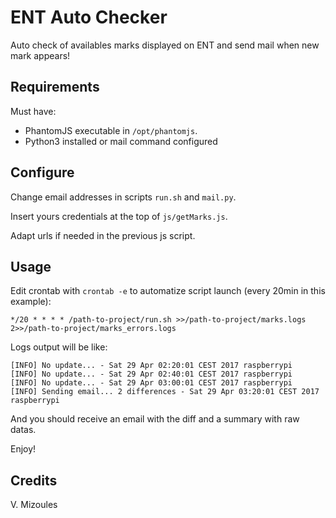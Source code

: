 # ENT Auto Checker

Auto check of availables marks displayed on ENT and send mail when new mark appears!

## Requirements

Must have:

  - PhantomJS executable in `/opt/phantomjs`.
  - Python3 installed or mail command configured

## Configure

Change email addresses in scripts `run.sh` and `mail.py`.

Insert yours credentials at the top of `js/getMarks.js`.

Adapt urls if needed in the previous js script.

## Usage

Edit crontab with `crontab -e` to automatize script launch (every 20min in this example):

	*/20 * * * * /path-to-project/run.sh >>/path-to-project/marks.logs 2>>/path-to-project/marks_errors.logs

Logs output will be like:

	[INFO] No update... - Sat 29 Apr 02:20:01 CEST 2017 raspberrypi
	[INFO] No update... - Sat 29 Apr 02:40:01 CEST 2017 raspberrypi
	[INFO] No update... - Sat 29 Apr 03:00:01 CEST 2017 raspberrypi
	[INFO] Sending email... 2 differences - Sat 29 Apr 03:20:01 CEST 2017 raspberrypi

And you should receive an email with the diff and a summary with raw datas.

Enjoy!

## Credits

V. Mizoules
